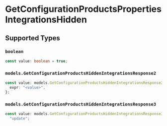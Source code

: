 # GetConfigurationProductsPropertiesIntegrationsHidden


## Supported Types

### `boolean`

```typescript
const value: boolean = true;
```

### `models.GetConfigurationProductsHiddenIntegrationsResponse2`

```typescript
const value: models.GetConfigurationProductsHiddenIntegrationsResponse2 = {
  expr: "<value>",
};
```

### `models.GetConfigurationProductsHiddenIntegrationsResponse3`

```typescript
const value: models.GetConfigurationProductsHiddenIntegrationsResponse3 =
  "update";
```

